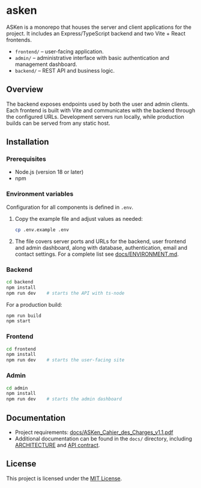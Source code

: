 # asken

ASKen is a monorepo that houses the server and client applications for the project.
It includes an Express/TypeScript backend and two Vite + React frontends.

- `frontend/` – user-facing application.
- `admin/` – administrative interface with basic authentication and management dashboard.
- `backend/` – REST API and business logic.

## Overview

The backend exposes endpoints used by both the user and admin clients.  Each
frontend is built with Vite and communicates with the backend through the
configured URLs.  Development servers run locally, while production builds can be
served from any static host.

## Installation

### Prerequisites
- Node.js (version 18 or later)
- npm

### Environment variables
Configuration for all components is defined in `.env`.

1. Copy the example file and adjust values as needed:
   ```sh
   cp .env.example .env
   ```
2. The file covers server ports and URLs for the backend, user frontend and
   admin dashboard, along with database, authentication, email and contact
   settings.  For a complete list see [docs/ENVIRONMENT.md](docs/ENVIRONMENT.md).

### Backend
```sh
cd backend
npm install
npm run dev    # starts the API with ts-node
```
For a production build:
```sh
npm run build
npm start
```

### Frontend
```sh
cd frontend
npm install
npm run dev    # starts the user-facing site
```

### Admin
```sh
cd admin
npm install
npm run dev    # starts the admin dashboard
```

## Documentation
- Project requirements: [docs/ASKen_Cahier_des_Charges_v1.1.pdf](docs/ASKen_Cahier_des_Charges_v1.1.pdf)
- Additional documentation can be found in the `docs/` directory, including
  [ARCHITECTURE](docs/ARCHITECTURE.md) and [API contract](docs/API_CONTRACT.md).

## License
This project is licensed under the [MIT License](LICENSE).

